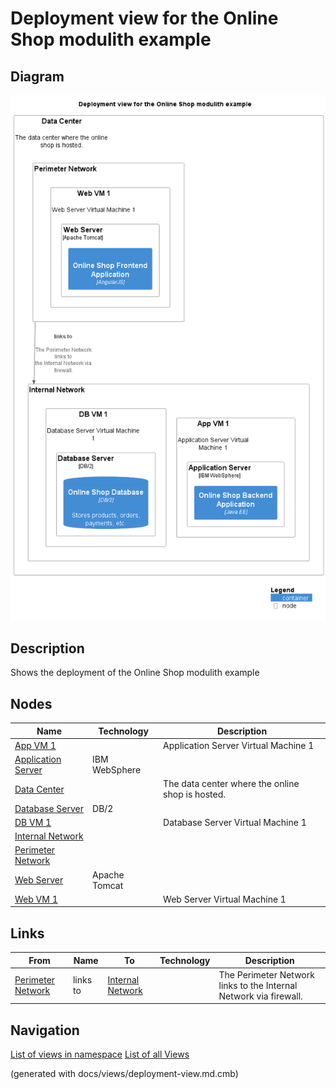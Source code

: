 # Deployment view for the Online Shop modulith example

## Diagram
![Deployment view for the Online Shop modulith example](../../../../software-development/architecture/example/modulith/deployment-view.png)

## Description
Shows the deployment of the Online Shop modulith example

## Nodes
| Name | Technology | Description |
|---|---|---|
| [App VM 1](../../../../software-development/architecture/example/modulith/app-vm1.md) |  | Application Server Virtual Machine 1 |
| [Application Server](../../../../software-development/architecture/example/modulith/application-server.md) | IBM WebSphere |  |
| [Data Center](../../../../software-development/architecture/example/modulith/data-center.md) |  | The data center where the online shop is hosted. |
| [Database Server](../../../../software-development/architecture/example/modulith/db-server.md) | DB/2 |  |
| [DB VM 1](../../../../software-development/architecture/example/modulith/db-vm1.md) |  | Database Server Virtual Machine 1 |
| [Internal Network](../../../../software-development/architecture/example/modulith/internal-network.md) |  |  |
| [Perimeter Network](../../../../software-development/architecture/example/modulith/perimeter-network.md) |  |  |
| [Web Server](../../../../software-development/architecture/example/modulith/web-server.md) | Apache Tomcat |  |
| [Web VM 1](../../../../software-development/architecture/example/modulith/web-vm1.md) |  | Web Server Virtual Machine 1 |

## Links
| From | Name | To | Technology | Description |
|---|---|---|---|---|
| [Perimeter Network](../../../../software-development/architecture/example/modulith/perimeter-network.md) | links to | [Internal Network](../../../../software-development/architecture/example/modulith/internal-network.md) |  | The Perimeter Network links to the Internal Network via firewall. |


## Navigation
[List of views in namespace](./views-in-namespace.md)
[List of all Views](../../../../views.md)

(generated with docs/views/deployment-view.md.cmb)

